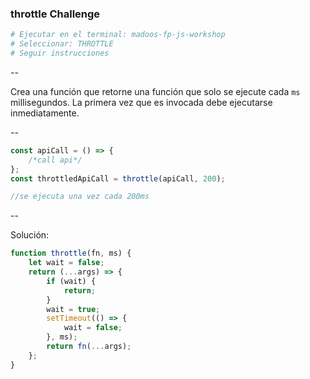 ### throttle Challenge

```bash
# Ejecutar en el terminal: madoos-fp-js-workshop
# Seleccionar: THROTTLE
# Seguir instrucciones
```

--

Crea una función que retorne una función que solo se ejecute cada `ms` millisegundos.
La primera vez que es invocada debe ejecutarse inmediatamente.

--

```javascript
const apiCall = () => {
    /*call api*/
};
const throttledApiCall = throttle(apiCall, 200);

//se ejecuta una vez cada 200ms
```

--

Solución:

```javascript
function throttle(fn, ms) {
    let wait = false;
    return (...args) => {
        if (wait) {
            return;
        }
        wait = true;
        setTimeout(() => {
            wait = false;
        }, ms);
        return fn(...args);
    };
}
```
